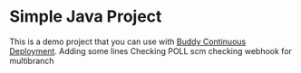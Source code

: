# Simple Java Project
This is a demo project that you can use with [Buddy Continuous Deployment](https://buddy.works).
Adding some lines
Checking POLL scm
checking webhook for multibranch
